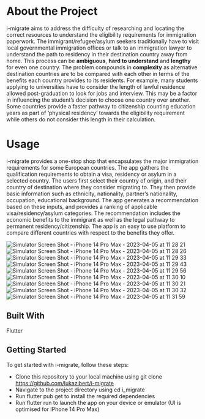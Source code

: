 # About the Project

i-migrate aims to address the difficulty of researching and locating the correct resources to understand the eligibility requirements for immigration paperwork. The immigrant/refugee/asylum seekers traditionally have to visit local governmental immigration offices or talk to an immigration lawyer to understand the path to residency in their destination country away from home. This process can be **ambiguous**, **hard to understand** and **lengthy** for even one country. The problem compounds in **complexity** as alternative destination countries are to be compared with each other in terms of the benefits each country provides to its residents. For example, many students applying to universities have to consider the length of lawful residence allowed post-graduation to look for jobs and interview. This may be a factor in influencing the student’s decision to choose one country over another. Some countries provide a faster pathway to citizenship counting education years as part of ‘physical residency’ towards the eligibility requirement while others do not consider this length in their calculation.

# Usage

i-migrate provides a one-stop shop that encapsulates the major immigration requirements for some European countries. The app gathers the qualification requirements to obtain a visa, residency or asylum in a selected country. The users first select their country of origin, and their country of destination where they consider migrating to. They then provide basic information such as ethnicity, nationality, partner’s nationality, occupation, educational background. The app generates a recommendation based on these inputs, and provides a ranking of applicable visa/residency/asylum categories. The recommendation includes the economic benefits to the immigrant as well as the legal pathway to permanent residency/citizenship. The app is an easy to use platform to compare different countries with respect to the benefits they offer.

![Simulator Screen Shot - iPhone 14 Pro Max - 2023-04-05 at 11 28 21](https://user-images.githubusercontent.com/35371564/230044820-17d31c3a-5e60-4ebf-bb32-0a0ab0572d92.png)
![Simulator Screen Shot - iPhone 14 Pro Max - 2023-04-05 at 11 28 26](https://user-images.githubusercontent.com/35371564/230044827-52f92e62-470c-4d88-9d25-24530526c731.png)
![Simulator Screen Shot - iPhone 14 Pro Max - 2023-04-05 at 11 29 33](https://user-images.githubusercontent.com/35371564/230044828-65acd44f-ad9b-4e7f-883c-2bb5ff0e54d6.png)
![Simulator Screen Shot - iPhone 14 Pro Max - 2023-04-05 at 11 29 43](https://user-images.githubusercontent.com/35371564/230044830-5e5498a5-4a97-4bae-8b36-8402bccb8a97.png)
![Simulator Screen Shot - iPhone 14 Pro Max - 2023-04-05 at 11 29 56](https://user-images.githubusercontent.com/35371564/230044832-9d5f7db5-ab6a-43a6-a01c-5622e53a0cc8.png)
![Simulator Screen Shot - iPhone 14 Pro Max - 2023-04-05 at 11 30 10](https://user-images.githubusercontent.com/35371564/230044836-dbb4c035-cb5f-4348-85d1-c46a6ea4a5a0.png)
![Simulator Screen Shot - iPhone 14 Pro Max - 2023-04-05 at 11 30 21](https://user-images.githubusercontent.com/35371564/230044837-b0c42ba1-82aa-49b6-9d84-ad9c8caa3540.png)
![Simulator Screen Shot - iPhone 14 Pro Max - 2023-04-05 at 11 30 32](https://user-images.githubusercontent.com/35371564/230044839-52790d37-7468-426e-8b7b-cc9aab104092.png)
![Simulator Screen Shot - iPhone 14 Pro Max - 2023-04-05 at 11 31 59](https://user-images.githubusercontent.com/35371564/230044842-9b3b1728-3045-43c0-adba-d976b47a61a9.png)


## Built With
 Flutter

## Getting Started

To get started with i-migrate, follow these steps:

* Clone this repository to your local machine using git clone https://github.com/lukazibert/i-migrate
* Navigate to the project directory using cd i_migrate
* Run flutter pub get to install the required dependencies
* Run flutter run to launch the app on your device or emulator (UI is optimised for IPhone 14 Pro Max)
